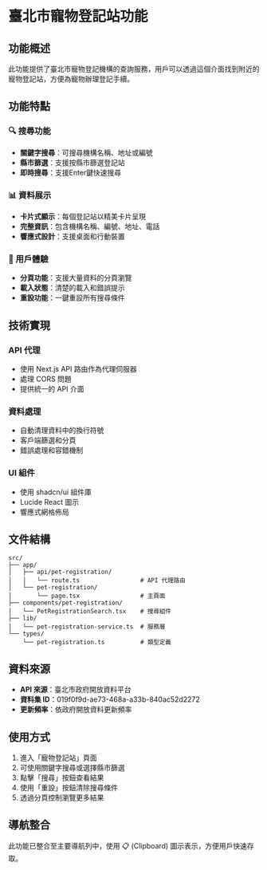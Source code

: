 # 臺北市寵物登記站功能

## 功能概述
此功能提供了臺北市寵物登記機構的查詢服務，用戶可以透過這個介面找到附近的寵物登記站，方便為寵物辦理登記手續。

## 功能特點

### 🔍 搜尋功能
- **關鍵字搜尋**：可搜尋機構名稱、地址或編號
- **縣市篩選**：支援按縣市篩選登記站
- **即時搜尋**：支援Enter鍵快速搜尋

### 📊 資料展示
- **卡片式顯示**：每個登記站以精美卡片呈現
- **完整資訊**：包含機構名稱、編號、地址、電話
- **響應式設計**：支援桌面和行動裝置

### 🎯 用戶體驗
- **分頁功能**：支援大量資料的分頁瀏覽
- **載入狀態**：清楚的載入和錯誤提示
- **重設功能**：一鍵重設所有搜尋條件

## 技術實現

### API 代理
- 使用 Next.js API 路由作為代理伺服器
- 處理 CORS 問題
- 提供統一的 API 介面

### 資料處理
- 自動清理資料中的換行符號
- 客戶端篩選和分頁
- 錯誤處理和容錯機制

### UI 組件
- 使用 shadcn/ui 組件庫
- Lucide React 圖示
- 響應式網格佈局

## 文件結構

```
src/
├── app/
│   ├── api/pet-registration/
│   │   └── route.ts                 # API 代理路由
│   └── pet-registration/
│       └── page.tsx                 # 主頁面
├── components/pet-registration/
│   └── PetRegistrationSearch.tsx    # 搜尋組件
├── lib/
│   └── pet-registration-service.ts  # 服務層
└── types/
    └── pet-registration.ts          # 類型定義
```

## 資料來源
- **API 來源**：臺北市政府開放資料平台
- **資料集 ID**：019f0f9d-ae73-468a-a33b-840ac52d2272
- **更新頻率**：依政府開放資料更新頻率

## 使用方式

1. 進入「寵物登記站」頁面
2. 可使用關鍵字搜尋或選擇縣市篩選
3. 點擊「搜尋」按鈕查看結果
4. 使用「重設」按鈕清除搜尋條件
5. 透過分頁控制瀏覽更多結果

## 導航整合
此功能已整合至主要導航列中，使用 📋 (Clipboard) 圖示表示，方便用戶快速存取。